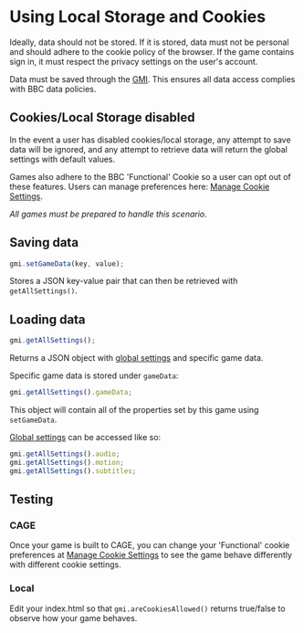 # Using Local Storage and Cookies

Ideally, data should not be stored. If it is stored, data must not be personal and should adhere to the cookie policy of the browser. If the game contains sign in, it must respect the privacy settings on the user's account.

Data must be saved through the [GMI](gmi.md). This ensures all data access complies with BBC data policies.

## Cookies/Local Storage disabled

In the event a user has disabled cookies/local storage, any attempt to save data will be ignored, and any attempt to retrieve data will
return the global settings with default values.

Games also adhere to the BBC 'Functional' Cookie so a user can opt out of these features. Users can manage preferences here: [Manage Cookie Settings](http://www.bbc.co.uk/privacy/cookies/managing/cookie-settings).

*All games must be prepared to handle this scenario.*

## Saving data

```javascript
gmi.setGameData(key, value);
```

Stores a JSON key-value pair that can then be retrieved with `getAllSettings()`.

## Loading data

```javascript
gmi.getAllSettings();
```

Returns a JSON object with [global settings](settings.md#global-settings) and specific game data.

Specific game data is stored under `gameData`:

```javascript
gmi.getAllSettings().gameData;
```

This object will contain all of the properties set by this game using `setGameData`.

[Global settings](settings.md#global-settings) can be accessed like so:

```javascript
gmi.getAllSettings().audio;
gmi.getAllSettings().motion;
gmi.getAllSettings().subtitles;

```

## Testing

### CAGE

Once your game is built to CAGE, you can change your 'Functional' cookie preferences at [Manage Cookie Settings](http://www.bbc.co.uk/privacy/cookies/managing/cookie-settings) to see the game behave differently with different cookie settings.

### Local
Edit your index.html so that `gmi.areCookiesAllowed()` returns true/false to observe how your game behaves.

